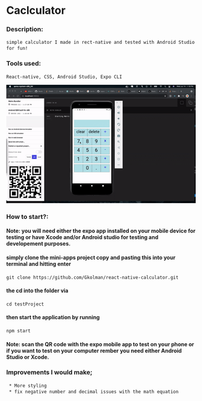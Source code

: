 # Caclculator
### Description:
    simple calculator I made in rect-native and tested with Android Studio for fun!

### Tools used:
    React-native, CSS, Android Studio, Expo CLI

  ![](/images/calculator.gif)

### How to start?:

#### Note: you will need either the expo app installed on your mobile device for testing or have Xcode and/or Android studio for testing and developement purposes.


####  simply clone the mini-apps project copy and pasting this into your terminal and hitting enter
    git clone https://github.com/Gkolman/react-native-calculator.git

#### the cd into the folder via
    cd testProject



#### then start the application by running
    npm start

#### Note: scan the QR code with the expo mobile app to test on your phone or if you want to test on your computer rember you need either Android Studio or Xcode.

 ### Improvements I would make;
     * More styling
     * fix negative number and decimal issues with the math equation

